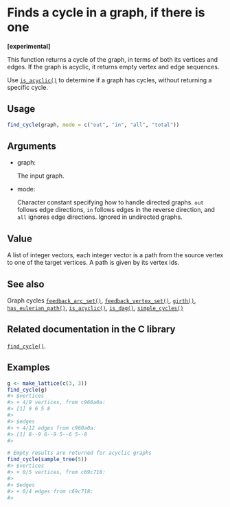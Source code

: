 # Finds a cycle in a graph, if there is one

**\[experimental\]**

This function returns a cycle of the graph, in terms of both its
vertices and edges. If the graph is acyclic, it returns empty vertex and
edge sequences.

Use [`is_acyclic()`](https://r.igraph.org/reference/is_acyclic.md) to
determine if a graph has cycles, without returning a specific cycle.

## Usage

``` r
find_cycle(graph, mode = c("out", "in", "all", "total"))
```

## Arguments

- graph:

  The input graph.

- mode:

  Character constant specifying how to handle directed graphs. `out`
  follows edge directions, `in` follows edges in the reverse direction,
  and `all` ignores edge directions. Ignored in undirected graphs.

## Value

A list of integer vectors, each integer vector is a path from the source
vertex to one of the target vertices. A path is given by its vertex ids.

## See also

Graph cycles
[`feedback_arc_set()`](https://r.igraph.org/reference/feedback_arc_set.md),
[`feedback_vertex_set()`](https://r.igraph.org/reference/feedback_vertex_set.md),
[`girth()`](https://r.igraph.org/reference/girth.md),
[`has_eulerian_path()`](https://r.igraph.org/reference/has_eulerian_path.md),
[`is_acyclic()`](https://r.igraph.org/reference/is_acyclic.md),
[`is_dag()`](https://r.igraph.org/reference/is_dag.md),
[`simple_cycles()`](https://r.igraph.org/reference/simple_cycles.md)

## Related documentation in the C library

[`find_cycle()`](https://igraph.org/c/html/latest/igraph-Cycles.html#igraph_find_cycle).

## Examples

``` r
g <- make_lattice(c(3, 3))
find_cycle(g)
#> $vertices
#> + 4/9 vertices, from c960a0a:
#> [1] 9 6 5 8
#> 
#> $edges
#> + 4/12 edges from c960a0a:
#> [1] 8--9 6--9 5--6 5--8
#> 

# Empty results are returned for acyclic graphs
find_cycle(sample_tree(5))
#> $vertices
#> + 0/5 vertices, from c69c718:
#> 
#> $edges
#> + 0/4 edges from c69c718:
#> 
```
